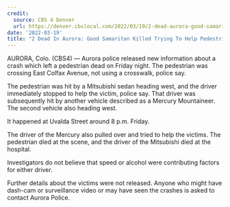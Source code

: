 ```yaml
---
credit:
  source: CBS 4 Denver
  url: https://denver.cbslocal.com/2022/03/19/2-dead-aurora-good-samaritan-killed-trying-help-pedestrian-hit-car/
date: '2022-03-19'
title: "2 Dead In Aurora: Good Samaritan Killed Trying To Help Pedestrian Hit By Car"
---
```

AURORA, Colo. (CBS4) — Aurora police released new information about a crash which left a pedestrian dead on Friday night. The pedestrian was crossing East Colfax Avenue, not using a crosswalk, police say.

The pedestrian was hit by a Mitsubishi sedan heading west, and the driver immediately stopped to help the victim, police say. That driver was subsequently hit by another vehicle described as a Mercury Mountaineer. The second vehicle also heading west.

It happened at Uvalda Street around 8 p.m. Friday.

The driver of the Mercury also pulled over and tried to help the victims. The pedestrian died at the scene, and the driver of the Mitsubishi died at the hospital.

Investigators do not believe that speed or alcohol were contributing factors for either driver.

Further details about the victims were not released. Anyone who might have dash-cam or surveillance video or may have seen the crashes is asked to contact Aurora Police.

